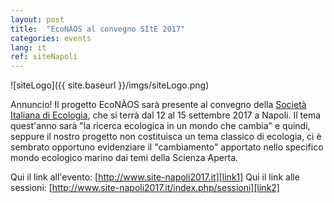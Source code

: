 ```yaml
---
layout: post
title:  "EcoNÀOS al convegno SItE 2017"
categories: events
lang: it
ref: siteNapoli
---
```

![siteLogo]({{ site.baseurl }}/imgs/siteLogo.png)

Annuncio!
Il progetto EcoNÀOS sarà presente al convegno della [Società Italiana di Ecologia][ecologia], che si terrà dal 12 al 15 settembre 2017 a Napoli. Il tema quest'anno sarà "la ricerca ecologica in un mondo che cambia" e quindi, seppure il nostro progetto non costituisca un tema classico di ecologia, ci è sembrato opportuno evidenziare il "cambiamento" apportato nello specifico mondo ecologico marino dai temi della Scienza Aperta.

Qui il link all'evento: [http://www.site-napoli2017.it][link1]
Qui il link alle sessioni: [http://www.site-napoli2017.it/index.php/sessioni][link2]

[ecologia]: http://www.ecologia.it/
[link1]: http://www.site-napoli2017.it
[link2]: http://www.site-napoli2017.it/index.php/sessioni
